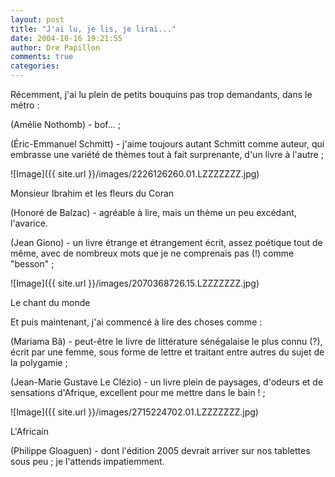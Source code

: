 ```yaml
---
layout: post
title: "J'ai lu, je lis, je lirai..."
date: 2004-10-16 19:21:55
author: Dre Papillon
comments: true
categories: 
---
```



Récemment, j'ai lu plein de petits bouquins pas trop demandants, dans le métro :

 (Amélie Nothomb) - bof... ;

 (Éric-Emmanuel Schmitt) - j'aime toujours autant Schmitt comme auteur, qui embrasse une variété de thèmes tout à fait surprenante, d'un livre à l'autre ;

![Image]({{ site.url }}/images/2226126260.01.LZZZZZZZ.jpg)
<div class="photoattrib">Monsieur Ibrahim et les fleurs du Coran</div>



 (Honoré de Balzac) - agréable à lire, mais un thème un peu excédant, l'avarice.

 (Jean Giono) - un livre étrange et étrangement écrit, assez poétique tout de même, avec de nombreux mots que je ne comprenais pas (!) comme "besson" ;

![Image]({{ site.url }}/images/2070368726.15.LZZZZZZZ.jpg)
<div class="photoattrib">Le chant du monde</div>



Et puis maintenant, j'ai commencé à lire des choses comme :

 (Mariama Bâ) - peut-être le livre de littérature sénégalaise le plus connu (?), écrit par une femme, sous forme de lettre et traitant entre autres du sujet de la polygamie ;

 (Jean-Marie Gustave Le Clézio) - un livre plein de paysages, d'odeurs et de sensations d'Afrique, excellent pour me mettre dans le bain ! ;

![Image]({{ site.url }}/images/2715224702.01.LZZZZZZZ.jpg)
<div class="photoattrib">L'Africain</div>



 (Philippe Gloaguen) - dont l'édition 2005 devrait arriver sur nos tablettes sous peu ; je l'attends impatiemment.
